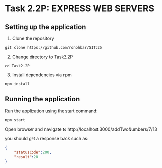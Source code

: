 # Task 2.2P: EXPRESS WEB SERVERS

## Setting up the application

1. Clone the repository
```
git clone https://github.com/ronohbar/SIT725
```
2. Change directory to Task2.2P
```
cd Task2.2P
```
3. Install dependencies via npm
```
npm install
``` 

## Running the application
Run the application using the start command:
```
npm start
```

Open browser and navigate to http://localhost:3000/addTwoNumbers/7/13

you should get a response back such as:
```json
{
    "statusCode":200,
    "result":20
}
```
